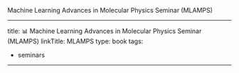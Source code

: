 Machine Learning Advances in Molecular Physics Seminar (MLAMPS)

---
title: 📊 Machine Learning Advances in Molecular Physics Seminar (MLAMPS)
linkTitle: MLAMPS
type: book
tags:
  - seminars
---
